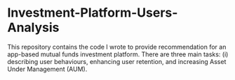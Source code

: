 # Investment-Platform-Users-Analysis

This repository contains the code I wrote to provide recommendation for an app-based mutual funds investment platform. There are three main tasks: (i) describing user behaviours, enhancing user retention, and increasing Asset Under Management (AUM).

